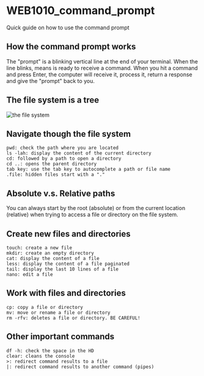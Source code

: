 # WEB1010_command_prompt
Quick guide on how to use the command prompt

## How the command prompt works
The "prompt" is a blinking vertical line at the end of your terminal. When the line blinks, means is ready to receive a command. When you hit a command and press Enter, the computer will receive it, process it, return a response and give the "prompt" back to you.

## The file system is a tree
![the file system](https://www.ntu.edu.sg/home/ehchua/programming/howto/images/DirectoryStructure.png)

## Navigate though the file system
```
pwd: check the path where you are located  
ls -lah: display the content of the current directory  
cd: followed by a path to open a directory  
cd ..: opens the parent directory  
tab key: use the tab key to autocomplete a path or file name  
.file: hidden files start with a "."  
```

## Absolute v.s. Relative paths
You can always start by the root (absolute) or from the current location (relative) when trying to access a file or directory on the file system.

## Create new files and directories
```
touch: create a new file  
mkdir: create an empty directory  
cat: display the content of a file  
less: display the content of a file paginated  
tail: display the last 10 lines of a file  
nano: edit a file  
```

## Work with files and directories
```
cp: copy a file or directory  
mv: move or rename a file or directory  
rm -rfv: deletes a file or directory. BE CAREFUL!  
```

## Other important commands
```
df -h: check the space in the HD  
clear: cleans the console  
>: redirect command results to a file  
|: redirect command results to another command (pipes)  
```
